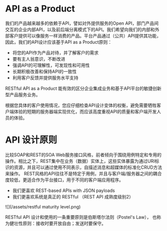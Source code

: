 # API as a Product

我们的产品越来越多的依赖于API，譬如对外提供服务的Open API，部门产品间交互的企业内部API，以及前后端分离模式下的API。我们希望向我们的内部和外部客户提供可以像服务一样消费的产品。平台产品通过（公共）API提供其功能，因此，我们的API设计应该基于API as a Product原则：

- 将您的API作为产品对待，并了解客户的需求
- 要有主人翁意识，不断改进
- 强调API的可理解性，可发现性和可用性
- 长期积极改善和保持API的一致性
- 利用客户反馈并提供服务水平支持

RESTful API as a Product 能有效的区分企业集成业务和基于API平台的敏捷创新型产品服务业务。

根据您具体的客户使用情况，您应仔细检查API设计变体的权衡，避免需要牺牲客户端体验的短期的服务器端实现优化，而应该高度重视API的质量和客户端开发人员的体验。

# API 设计原则

比较SOAP和REST的SOA Web服务接口风格，前者倾向于围绕用例特定和专用的操作。相比之下，REST集中在业务（数据）实体上，这些实体暴露为通过URI标识的资源，并且可以通过使用不同表示，自描述消息和超媒体的标准化CRUD方法来操作。 REST风格的API往往不是特定于用例，并且与客户端/服务器之间的耦合度较低，更适合作为平台接口，用于不同的客户端应用程序。

- 我们更喜欢 REST-based APIs with JSON payloads
- 我们更喜欢系统是真正的 RESTful （REST API 成熟度级别2）

![](/assets/restful maturity level.png)

RESTful API 设计和使用的一条重要原则是伯斯塔尔法则（Postel's Law）， 也称为健壮性原则：接收时要开放自由；发送时要保守。



